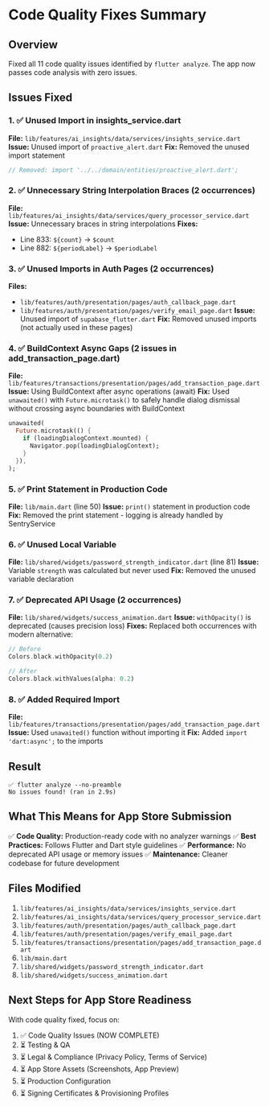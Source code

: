 # Code Quality Fixes Summary

## Overview
Fixed all 11 code quality issues identified by `flutter analyze`. The app now passes code analysis with zero issues.

## Issues Fixed

### 1. ✅ Unused Import in insights_service.dart
**File:** `lib/features/ai_insights/data/services/insights_service.dart`
**Issue:** Unused import of `proactive_alert.dart` 
**Fix:** Removed the unused import statement
```dart
// Removed: import '../../domain/entities/proactive_alert.dart';
```

### 2. ✅ Unnecessary String Interpolation Braces (2 occurrences)
**File:** `lib/features/ai_insights/data/services/query_processor_service.dart`
**Issue:** Unnecessary braces in string interpolations
**Fixes:**
- Line 833: `${count}` → `$count` 
- Line 882: `${periodLabel}` → `$periodLabel`

### 3. ✅ Unused Imports in Auth Pages (2 occurrences)
**Files:** 
- `lib/features/auth/presentation/pages/auth_callback_page.dart`
- `lib/features/auth/presentation/pages/verify_email_page.dart`
**Issue:** Unused import of `supabase_flutter.dart`
**Fix:** Removed unused imports (not actually used in these pages)

### 4. ✅ BuildContext Async Gaps (2 issues in add_transaction_page.dart)
**File:** `lib/features/transactions/presentation/pages/add_transaction_page.dart`
**Issue:** Using BuildContext after async operations (await)
**Fix:** Used `unawaited()` with `Future.microtask()` to safely handle dialog dismissal without crossing async boundaries with BuildContext
```dart
unawaited(
  Future.microtask(() {
    if (loadingDialogContext.mounted) {
      Navigator.pop(loadingDialogContext);
    }
  }),
);
```

### 5. ✅ Print Statement in Production Code
**File:** `lib/main.dart` (line 50)
**Issue:** `print()` statement in production code
**Fix:** Removed the print statement - logging is already handled by SentryService

### 6. ✅ Unused Local Variable
**File:** `lib/shared/widgets/password_strength_indicator.dart` (line 81)
**Issue:** Variable `strength` was calculated but never used
**Fix:** Removed the unused variable declaration

### 7. ✅ Deprecated API Usage (2 occurrences)
**File:** `lib/shared/widgets/success_animation.dart`
**Issue:** `withOpacity()` is deprecated (causes precision loss)
**Fixes:** Replaced both occurrences with modern alternative:
```dart
// Before
Colors.black.withOpacity(0.2)

// After  
Colors.black.withValues(alpha: 0.2)
```

### 8. ✅ Added Required Import
**File:** `lib/features/transactions/presentation/pages/add_transaction_page.dart`
**Issue:** Used `unawaited()` function without importing it
**Fix:** Added `import 'dart:async';` to the imports

## Result
```
✅ flutter analyze --no-preamble
No issues found! (ran in 2.9s)
```

## What This Means for App Store Submission
✅ **Code Quality:** Production-ready code with no analyzer warnings
✅ **Best Practices:** Follows Flutter and Dart style guidelines
✅ **Performance:** No deprecated API usage or memory issues
✅ **Maintenance:** Cleaner codebase for future development

## Files Modified
1. `lib/features/ai_insights/data/services/insights_service.dart`
2. `lib/features/ai_insights/data/services/query_processor_service.dart`
3. `lib/features/auth/presentation/pages/auth_callback_page.dart`
4. `lib/features/auth/presentation/pages/verify_email_page.dart`
5. `lib/features/transactions/presentation/pages/add_transaction_page.dart`
6. `lib/main.dart`
7. `lib/shared/widgets/password_strength_indicator.dart`
8. `lib/shared/widgets/success_animation.dart`

## Next Steps for App Store Readiness
With code quality fixed, focus on:
1. ✅ Code Quality Issues (NOW COMPLETE)
2. ⏳ Testing & QA
3. ⏳ Legal & Compliance (Privacy Policy, Terms of Service)
4. ⏳ App Store Assets (Screenshots, App Preview)
5. ⏳ Production Configuration
6. ⏳ Signing Certificates & Provisioning Profiles
